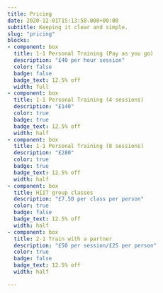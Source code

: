 ```yaml
---
title: Pricing
date: 2020-12-01T15:13:58.000+00:00
subtitle: Keeping it clear and simple.
slug: "pricing"
blocks:
- component: box
  title: 1-1 Personal Training (Pay as you go)
  description: "£40 per hour session"
  color: false
  badge: false
  badge_text: 12.5% off
  width: full
- component: box
  title: 1-1 Personal Training (4 sessions)
  description: "£140"
  color: true
  badge: true
  badge_text: 12.5% off
  width: half
- component: box
  title: 1-1 Personal Training (8 sessions)
  description: "£280"
  color: true
  badge: true
  badge_text: 12.5% off
  width: half
- component: box
  title: HIIT group classes
  description: "£7.50 per class per person"
  color: true
  badge: false
  badge_text: 12.5% off
  width: half
- component: box
  title: 2-1 Train with a partner
  description: "£50 per session/£25 per person"
  color: true
  badge: false
  badge_text: 12.5% off
  width: half

---
```

